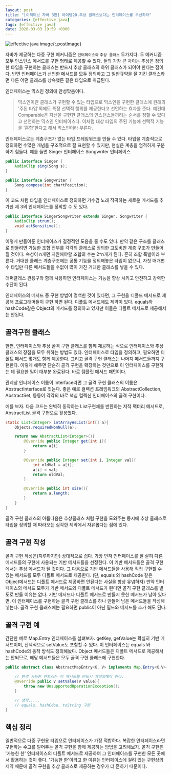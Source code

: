 ```yaml
---
layout: post
title: "[이펙티브 자바 3판] 아이템20.추상 클래스보다는 인터페이스를 우선하라"
categories: [effective java]
tags: [effective java]
date: 2020-03-03 19:59 +0900
---
```


![effective java image](https://user-images.githubusercontent.com/28615416/75598228-81ca1c00-5add-11ea-9319-e949af4e07cd.png){:.postImage}

자바가 제공하는 다중 구현 메커니즘은 `인터페이스와` `추상 클래스` 두가지다. 두 메커니즘 모두 인스턴스 메서드를 구현 형태로 제공할 수 있다. 둘의 가장 큰 차이는 추상은 정의한 타입을 구현하는 클래스는 반드시 추상 클래스의 하위 클래스가 되어야 한다는 점이다. 반면 인터페이스가 선언한 메서드를 모두 정의하고 그 일반규약을 잘 지킨 클래스라면 다른 어떤 클래스를 상속했든 같은 타입으로 취급된다.

인터페이스는 믹스인 정의에 안성맞춤이다.

> 믹스인이란 클래스가 구현할 수 있는 타입으로 믹스인을 구현한 클래스에 원래의 '주된 타입'외에도 특정 선택적 행위를 제공한다고 선언하는 효과를 준다.
> 예컨대 Comparable은 자신을 구현한 클래스의 인스턴스들끼리는 순서를 정할 수 있다고 선언하는 믹스인 인터페이스다. 이처럼 대상 타입의 주된 기능에 선택적 기능을 '혼합'한다고 해서 믹스인이라 부른다.

인터페이스로는 계층구조가 없는 타입 프레임워크를 만들 수 있다. 타입을 계층적으로 정의하면 수많은 개념을 구조적으로 잘 표현할 수 있지만, 현실은 계층을 엄격하게 구분하기 힘들다. 예를 들면 Singer 인터페이스 Songwriter 인터페이스

```java
public interface Singer {
    AudioClip sing(Song s);
}
```

```java
public interface Songwriter {
    Song compose(int chartPosition);
}
```

이 코드 처럼 타입을 인터페이스로 정의하면 가수겸 노래 작곡하는 새로운 메서드를 추가한 제 3의 인터페이스를 정의할 수 도 있다.

```java
public interface SingerSongwriter extends Singer, Songwriter {
    AudioClip strum();
    void actSensitive();
}
```

이렇게 만들어둔 인터페이스가 결정적인 도움을 줄 수도 있다. 만약 같은 구조를 클래스로 만들려면 가능한 조합 전부를 각각의 클래스로 정의한 고도비만 계층 구조가 만들어질 것이다. 속성이 n개면 지원해야할 조합의 수는 2^n개가 된다. 흔히 조합 폭발이라 부른다. 거대한 클래스 계층구조에는 공통 기능을 정의해놓은 타입이 없으니, 자칫 매개변수 타입만 다른 메서드들을 수없이 많이 가진 거대한 클래스를 낳을 수 있다.

래퍼클래스 관용구와 함께 사용하면 인터페이스는 기능을 향상 시키고 안전하고 강력한 수단이 된다.

인터페이스의 메서드 중 구현 방법이 명백한 것이 있다면, 그 구현을 디폴드 메서드로 제공해 프로그래머들이 구현 하면 된다.
디폴트 메서드에도 제약이 있다. equals와 hashCode같은 Object의 메서드를 정의하고 있지만 이들은 디폴트 메서드로 제공해서는 안된다.

## 골격구현 클래스

한편, 인터페이스와 추상 골격 구현 클래스를 함께 제공하는 식으로 인터페이스와 추상 클래스의 장점을 모두 취하는 방법도 있다. 인터페이스로 타입을 정의하고, 필요하면 디폴트 메서드 몇개도 함께 제공한다. 그리고 골격 구현 클래스는 나머지 메서드들까지 구현한다. 이렇게 해두면 단순히 골격 구현을 확장하는 것만으로 이 인터페이스를 구현하는 데 필요한 일이 대부분 완료된다. 바로 템플릿 메서드 패턴이다.

관례상 인터페이스 이름이 Interface라면 그 골격 구현 클래스의 이름은 AbstractInterface로 짓는다. 좋은 예로 컬렉션 프레임워크의 AbstractCollection, AbstractSet, 등등이 각각의 바로 핵심 컬렉션 인터페이스의 골격 구현이다.

예를 보자. 다음 코드는 완벽히 동작하는 List구현체를 반환하는 저적 팩터리 메서드로, AbstractList 골격 구현으로 활용했다.

```java
static List<Integer> intArrayAsList(int[] a){
    Objects.requiredNonNull(a);

    return new AbstractList<Integer>(){
        @Override public Integer get(int i){
            return a[i]
        }

        @Override public Integer set(int i, Integer val){
            int oldVal = a[i];
            a[i] = val;
            return oldVal;
        }

        @Override public int size(){
            return a.length;
        }
    }
}
```

골격 구현 클래스의 아름다움은 추상클래스 처럼 구현을 도와주는 동시에 추상 클래스로 타입을 정의할 때 따라오는 심각한 제약에서 자유롭다는 점에 있다.

## 골격 구현 작성

골격 구현 작성은(지루하지만) 상대적으로 쉽다. 가장 먼저 인터페이스를 잘 살펴 다른 메서드들의 구현에 사용되는 기반 메서드들을 선정한다. 이 기반 메서드들은 골격 구현에서는 추상 메서드가 될 것이다. 그 다음으로 기반 메서드들을 사용해 직접 구현할 수 있는 메서드를 모두 디폴트 메서드로 제공한다. (단, equals 와 hashCode 같은 Object메서드는 디폴트 메서드로 제공하면 안된다는 사실을 항상 유념하자) 만약 인터페이스의 메서드 모두가 기반 메서드와 디폴트 메서드가 된다면 골격 구현 클래스를 별도로 만들 이유는 없다. 기반 메서드나 디폴트 메서드로 만들지 못한 메서드가 남아 있다면, 이 인터페이스를 구현하는 골격 구현 클래스를 하나 만들어 남은 메서드들을 작성해 넣는다. 골격 구현 클래스에는 필요하면 public이 아닌 필드와 메서드를 추가 해도 된다.

## 골격 구현 예

간단한 예로 Map.Entry 인터페이스를 살펴보자. getKey, getValue는 확실히 기반 메서드이며, 선택적으로 setValue도 포함할 수 있다. 이 인터페이스는 equals 와 hashCode의 동작 방식도 정의해놨다. Object 메서드들은 디폴트 메서드로 제공해서는 안되므로, 해당 메서드들은 모두 골격 구현 클래스에 구현한다.

```java
public abstract class AbstractMapEntry<K, V> implements Map.Entry<K,V>{

    // 변경 가능한 엔트리는 이 메서드를 반드시 재정의해야 한다.
    @Override public V setValue(V value){
        throw new UnsupportedOperationException();
    }

    // 생략.....
    // equals, hashCdoe, toString 구현
}
```

## 핵심 정리

일반적으로 다중 구현용 타입으로 인터페이스가 가장 적합하다. 복잡한 인터페이스라면 구현하는 수고를 덜어주는 골격 구현을 함께 제공하는 방법을 고려해보자. 골격 구현은 '가능한 한' 인터페이스의 디폴트 메서드로 제공하여 그 인터페이스를 구현한 모든 곳에서 활용하는 것이 좋다. '가능한 한'이라고 한 이유는 인터페이스에 걸려 있는 구현상의 제약 때문에 골격 구현을 추상 클래스로 제공하는 경우가 더 흔하기 때문이다.
